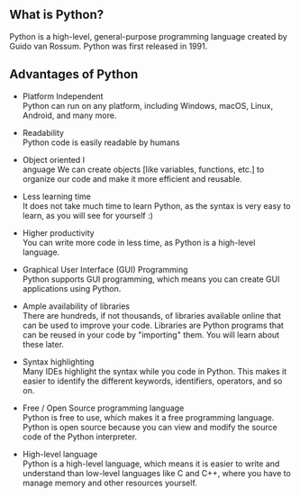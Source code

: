 ## What is Python?

Python is a high-level, general-purpose programming language created by Guido van Rossum.
Python was first released in 1991.

## Advantages of Python
- Platform Independent  <br>
        Python can run on any platform, including Windows, macOS, Linux, Android, and many more.

- Readability  <br>
        Python code is easily readable by humans

- Object oriented l  <br>anguage
        We can create objects [like variables, functions, etc.] to organize our code and make it more efficient and reusable.

- Less learning time  <br>
        It does not take much time to learn Python, as the syntax is very easy to learn, as you will see for yourself :)

- Higher productivity  <br>
        You can write more code in less time, as Python is a high-level language.

- Graphical User Interface (GUI) Programming  <br>
        Python supports GUI programming, which means you can create GUI applications using Python.

- Ample availability of libraries  <br>
        There are hundreds, if not thousands, of libraries available online that can be used to improve your code.
        Libraries are Python programs that can be reused in your code by "importing" them. You will learn about these later.

- Syntax highlighting  <br>
        Many IDEs highlight the syntax while you code in Python. This makes it easier to identify the different keywords, identifiers, operators, and so on.

- Free / Open Source programming language  <br>
        Python is free to use, which makes it a free programming language.
        Python is open source because you can view and modify the source code of the Python interpreter.

- High-level language  <br>
        Python is a high-level language, which means it is easier to write and understand than low-level languages like C and C++, where you have to manage memory and other resources yourself.